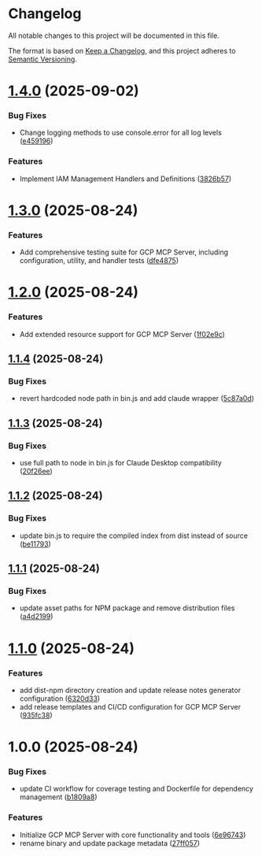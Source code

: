 # Changelog

All notable changes to this project will be documented in this file.

The format is based on [Keep a Changelog](https://keepachangelog.com/en/1.0.0/),
and this project adheres to [Semantic Versioning](https://semver.org/spec/v2.0.0.html).

# [1.4.0](https://github.com/StartupManch/gcp-mcp-server/compare/v1.3.0...v1.4.0) (2025-09-02)


### Bug Fixes

* Change logging methods to use console.error for all log levels ([e459196](https://github.com/StartupManch/gcp-mcp-server/commit/e4591964edb4cec293dc2f7b9427291c17f6638c))


### Features

* Implement IAM Management Handlers and Definitions ([3826b57](https://github.com/StartupManch/gcp-mcp-server/commit/3826b57ce9996ec3db4f95e44adcb91f5adef8c6))

# [1.3.0](https://github.com/StartupManch/gcp-mcp-server/compare/v1.2.0...v1.3.0) (2025-08-24)


### Features

* Add comprehensive testing suite for GCP MCP Server, including configuration, utility, and handler tests ([dfe4875](https://github.com/StartupManch/gcp-mcp-server/commit/dfe487548dce1e82d8c17bfc9398da4694740e4c))

# [1.2.0](https://github.com/StartupManch/gcp-mcp-server/compare/v1.1.4...v1.2.0) (2025-08-24)


### Features

* Add extended resource support for GCP MCP Server ([1f02e9c](https://github.com/StartupManch/gcp-mcp-server/commit/1f02e9c73b09b62739b1ab655a38099777581a9e))

## [1.1.4](https://github.com/StartupManch/gcp-mcp-server/compare/v1.1.3...v1.1.4) (2025-08-24)


### Bug Fixes

* revert hardcoded node path in bin.js and add claude wrapper ([5c87a0d](https://github.com/StartupManch/gcp-mcp-server/commit/5c87a0d68554df7373701ec89720dfa4d3e86547))

## [1.1.3](https://github.com/StartupManch/gcp-mcp-server/compare/v1.1.2...v1.1.3) (2025-08-24)


### Bug Fixes

* use full path to node in bin.js for Claude Desktop compatibility ([20f26ee](https://github.com/StartupManch/gcp-mcp-server/commit/20f26ee930f24a6c30fed7926448b691e303876b))

## [1.1.2](https://github.com/StartupManch/gcp-mcp-server/compare/v1.1.1...v1.1.2) (2025-08-24)


### Bug Fixes

* update bin.js to require the compiled index from dist instead of source ([be11793](https://github.com/StartupManch/gcp-mcp-server/commit/be11793d35cd6427e0785a7515f7baabb56da3e8))

## [1.1.1](https://github.com/StartupManch/gcp-mcp-server/compare/v1.1.0...v1.1.1) (2025-08-24)


### Bug Fixes

* update asset paths for NPM package and remove distribution files ([a4d2199](https://github.com/StartupManch/gcp-mcp-server/commit/a4d2199e76e691547eb4a03a6a20a6e0f97d3121))

# [1.1.0](https://github.com/StartupManch/gcp-mcp-server/compare/v1.0.0...v1.1.0) (2025-08-24)


### Features

* add dist-npm directory creation and update release notes generator configuration ([6320d33](https://github.com/StartupManch/gcp-mcp-server/commit/6320d338e147bd929d88d8dc3d18d8614e46a7af))
* add release templates and CI/CD configuration for GCP MCP Server ([935fc38](https://github.com/StartupManch/gcp-mcp-server/commit/935fc383c5145ea8580ded204b5183d13a501973))

# 1.0.0 (2025-08-24)


### Bug Fixes

* update CI workflow for coverage testing and Dockerfile for dependency management ([b1809a8](https://github.com/StartupManch/gcp-mcp-server/commit/b1809a83b98b475d0e22cb3cae17131bff03fd83))


### Features

* Initialize GCP MCP Server with core functionality and tools ([6e96743](https://github.com/StartupManch/gcp-mcp-server/commit/6e9674337cc9f8b1bba8952030572a1ae1451ae5))
* rename binary and update package metadata ([27ff057](https://github.com/StartupManch/gcp-mcp-server/commit/27ff0572b107ff3c3765a8c2b054a218e3bbe0b3))
